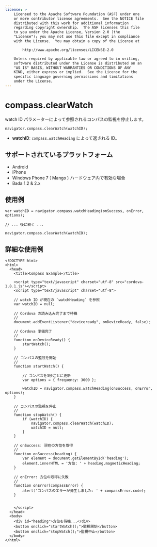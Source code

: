 ```yaml
---
license: >
    Licensed to the Apache Software Foundation (ASF) under one
    or more contributor license agreements.  See the NOTICE file
    distributed with this work for additional information
    regarding copyright ownership.  The ASF licenses this file
    to you under the Apache License, Version 2.0 (the
    "License"); you may not use this file except in compliance
    with the License.  You may obtain a copy of the License at

        http://www.apache.org/licenses/LICENSE-2.0

    Unless required by applicable law or agreed to in writing,
    software distributed under the License is distributed on an
    "AS IS" BASIS, WITHOUT WARRANTIES OR CONDITIONS OF ANY
    KIND, either express or implied.  See the License for the
    specific language governing permissions and limitations
    under the License.
---
```


compass.clearWatch
========================

watch ID パラメーターによって参照されるコンパスの監視を停止します。

    navigator.compass.clearWatch(watchID);

- __watchID__: `compass.watchHeading` によって返される ID。

サポートされているプラットフォーム
-------------------

- Android
- iPhone
- Windows Phone 7 ( Mango ) ハードウェア内で有効な場合
- Bada 1.2 & 2.x

使用例
-------------

    var watchID = navigator.compass.watchHeading(onSuccess, onError, options);

    // ... 後に続く ...

    navigator.compass.clearWatch(watchID);

詳細な使用例
------------

    <!DOCTYPE html>
    <html>
      <head>
        <title>Compass Example</title>

        <script type="text/javascript" charset="utf-8" src="cordova-1.8.1.js"></script>
        <script type="text/javascript" charset="utf-8">

        // watch ID が現在の `watchHeading` を参照
        var watchID = null;

        // Cordova の読み込み完了まで待機
        //
        document.addEventListener("deviceready", onDeviceReady, false);

        // Cordova 準備完了
        //
        function onDeviceReady() {
            startWatch();
        }

        // コンパスの監視を開始
        //
        function startWatch() {

            // コンパスを3秒ごとに更新
            var options = { frequency: 3000 };

            watchID = navigator.compass.watchHeading(onSuccess, onError, options);
        }

        // コンパスの監視を停止
        //
        function stopWatch() {
            if (watchID) {
                navigator.compass.clearWatch(watchID);
                watchID = null;
            }
        }

        // onSuccess: 現在の方位を取得
        //
        function onSuccess(heading) {
            var element = document.getElementById('heading');
            element.innerHTML = '方位: ' + heading.magneticHeading;
        }

        // onError: 方位の取得に失敗
        //
        function onError(compassError) {
            alert('コンパスのエラーが発生しました: ' + compassError.code);
        }


        </script>
      </head>
      <body>
        <div id="heading">方位を待機...</div>
        <button onclick="startWatch();">監視開始</button>
        <button onclick="stopWatch();">監視中止</button>
      </body>
    </html>
